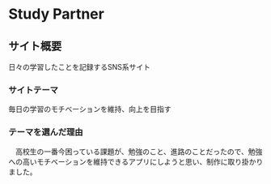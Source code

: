 # Study Partner

## サイト概要
日々の学習したことを記録するSNS系サイト

### サイトテーマ
毎日の学習のモチベーションを維持、向上を目指す

### テーマを選んだ理由
　高校生の一番今困っている課題が、勉強のこと、進路のことだったので、勉強への高いモチベーションを維持できるアプリにしようと思い、制作に取り掛かりました。
